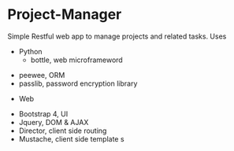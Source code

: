 # Project-Manager
Simple Restful web app to manage projects and related tasks. Uses
* Python
  - bottle, web microframeword
- peewee, ORM
- passlib, password encryption library
* Web
- Bootstrap 4, UI
- Jquery, DOM & AJAX
- Director, client side routing
- Mustache, client side template
      s
